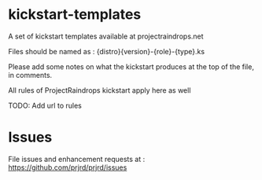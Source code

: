 kickstart-templates
===================

A set of kickstart templates available at projectraindrops.net 

Files should be named as : 
 {distro}{version}-{role}-{type}.ks

Please add some notes on what the kickstart produces at the top of the file, in comments.

All rules of ProjectRaindrops kickstart apply here as well 

TODO: Add url to rules

Issues
======
File issues and enhancement requests at : https://github.com/prjrd/prjrd/issues
